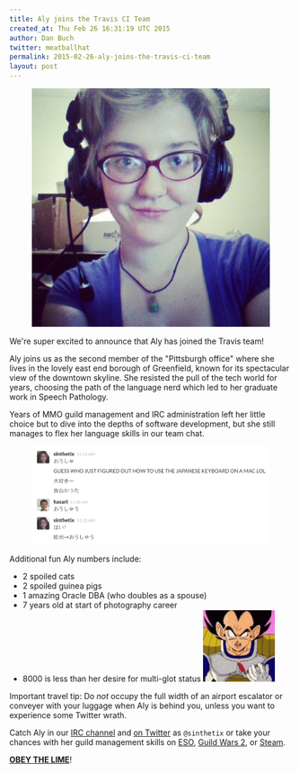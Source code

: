```yaml
---
title: Aly joins the Travis CI Team
created_at: Thu Feb 26 16:31:19 UTC 2015
author: Dan Buch
twitter: meatballhat
permalink: 2015-02-26-aly-joins-the-travis-ci-team
layout: post
---
```

<figure class="right small">
  <img src="/images/aly.jpg">
</figure>

We're super excited to announce that Aly has joined the Travis team!

Aly joins us as the second member of the "Pittsburgh office" where she lives in
the lovely east end borough of Greenfield, known for its spectacular view of the
downtown skyline.  She resisted the pull of the tech world for years, choosing
the path of the language nerd which led to her graduate work in Speech
Pathology.

Years of MMO guild management and IRC administration left her little choice but
to dive into the depths of software development, but she still manages to flex
her language skills in our team chat.

<figure>
  <img src="/images/aly-and-hiro-showing-off.png">
</figure>

Additional fun Aly numbers include:

* 2 spoiled cats
* 2 spoiled guinea pigs
* 1 amazing Oracle DBA (who doubles as a spouse)
* 7 years old at start of photography career
* 8000 is less than her desire for multi-glot status <img src="/images/over8000.gif">

Important travel tip: Do *not* occupy the full width of an airport escalator or
conveyer with your luggage when Aly is behind you, unless you want to experience
some Twitter wrath.

Catch Aly in our [IRC channel](irc://irc.freenode.net/travis) and [on
Twitter](https://twitter.com/sinthetix) as `@sinthetix` or take your chances
with her guild management skills on [ESO](http://www.elderscrollsonline.com/),
[Guild Wars 2](https://www.guildwars2.com), or
[Steam](http://store.steampowered.com/).

[**OBEY THE LIME**](http://obeythelime.com/)!
